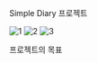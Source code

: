 Simple Diary 프로젝트


![1](https://github.com/rlaxodn322/SimpleDiary/assets/133329997/cfc2ea63-bc9e-441c-8aba-9d502f336654)
![2](https://github.com/rlaxodn322/SimpleDiary/assets/133329997/dec36982-8ee3-4faf-a34c-0c328aeff474)
![3](https://github.com/rlaxodn322/SimpleDiary/assets/133329997/126d4895-4daa-435c-a1e0-7d3c209a0e1f)

프로젝트의 목표

